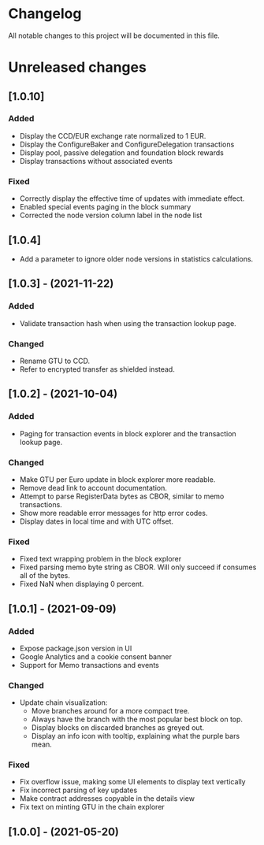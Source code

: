# Changelog

All notable changes to this project will be documented in this file.

# Unreleased changes

## [1.0.10]

### Added

- Display the CCD/EUR exchange rate normalized to 1 EUR.
- Display the ConfigureBaker and ConfigureDelegation transactions
- Display pool, passive delegation and foundation block rewards
- Display transactions without associated events

### Fixed
- Correctly display the effective time of updates with immediate effect.
- Enabled special events paging in the block summary
- Corrected the node version column label in the node list

## [1.0.4]

- Add a parameter to ignore older node versions in statistics calculations.

## [1.0.3] - (2021-11-22)

### Added
- Validate transaction hash when using the transaction lookup page.

### Changed
- Rename GTU to CCD.
- Refer to encrypted transfer as shielded instead.

## [1.0.2] - (2021-10-04)

### Added
- Paging for transaction events in block explorer and the transaction lookup page.

### Changed
- Make GTU per Euro update in block explorer more readable.
- Remove dead link to account documentation.
- Attempt to parse RegisterData bytes as CBOR, similar to memo transactions.
- Show more readable error messages for http error codes.
- Display dates in local time and with UTC offset.

### Fixed
- Fixed text wrapping problem in the block explorer
- Fixed parsing memo byte string as CBOR. Will only succeed if consumes all of the bytes.
- Fixed NaN when displaying 0 percent.

## [1.0.1] - (2021-09-09)

### Added
- Expose package.json version in UI
- Google Analytics and a cookie consent banner
- Support for Memo transactions and events

### Changed
- Update chain visualization:
  - Move branches around for a more compact tree.
  - Always have the branch with the most popular best block on top.
  - Display blocks on discarded branches as greyed out.
  - Display an info icon with tooltip, explaining what the purple bars mean.

### Fixed
- Fix overflow issue, making some UI elements to display text vertically
- Fix incorrect parsing of key updates
- Make contract addresses copyable in the details view
- Fix text on minting GTU in the chain explorer

## [1.0.0] - (2021-05-20)
